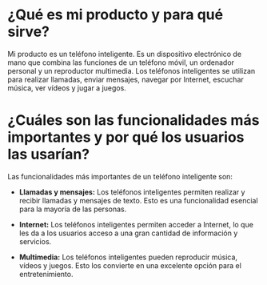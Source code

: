 # ¿Qué es mi producto y para qué sirve?
Mi producto es un teléfono inteligente. Es un dispositivo electrónico de mano que combina las funciones de un teléfono móvil, un ordenador personal y un reproductor multimedia. Los teléfonos inteligentes se utilizan para realizar llamadas, enviar mensajes, navegar por Internet, escuchar música, ver vídeos y jugar a juegos.

# ¿Cuáles son las funcionalidades más importantes y por qué los usuarios las usarían?

Las funcionalidades más importantes de un teléfono inteligente son:

* **Llamadas y mensajes:** Los teléfonos inteligentes permiten realizar y recibir llamadas y mensajes de texto. Esto es una funcionalidad esencial para la mayoría de las personas.

* **Internet:** Los teléfonos inteligentes permiten acceder a Internet, lo que les da a los usuarios acceso a una gran cantidad de información y servicios.

* **Multimedia:** Los teléfonos inteligentes pueden reproducir música, vídeos y juegos. Esto los convierte en una excelente opción para el entretenimiento.